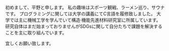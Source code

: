 初めまして、平野と申します。
私の趣味はスポーツ観戦、ラーメン巡り、サウナです。
プログラミングに関しては大学の講義にてC言語を履修致しました。
大学では主に機械工学を学んでいて構造·機能先進材料研究室に所属しています。
研究自体はまだ始まっておりませんがSDGsに関して自分たちで課題を解決することを主に取り組んでいます。

宜しくお願い致します。
